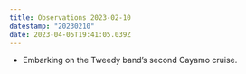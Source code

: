 ```yaml
---
title: Observations 2023-02-10
datestamp: "20230210"
date: 2023-04-05T19:41:05.039Z
---
```

- Embarking on the Tweedy band’s second Cayamo cruise.